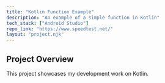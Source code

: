 ```yaml
---
title: "Kotlin Function Example"
description: "An example of a simple function in Kotlin"
tech_stack: ["Android Studio"]
repo_link: "https://www.speedtest.net/"
layout: "project.njk"
---
```


## Project Overview
This project showcases my development work on Kotlin.
